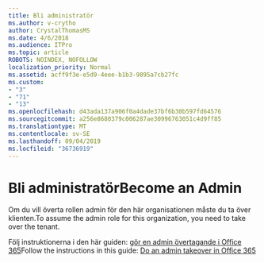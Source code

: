 ```yaml
---
title: Bli administratör
ms.author: v-crytho
author: CrystalThomasMS
ms.date: 4/6/2018
ms.audience: ITPro
ms.topic: article
ROBOTS: NOINDEX, NOFOLLOW
localization_priority: Normal
ms.assetid: acff9f3e-e5d9-4eee-b1b3-9895a7cb27fc
ms.custom:
- "3"
- "71"
- "13"
ms.openlocfilehash: d43ada137a906f0a4dade37bf6b30b597fd64576
ms.sourcegitcommit: a256e8680379c006287ae30996763051c4d9ff85
ms.translationtype: MT
ms.contentlocale: sv-SE
ms.lasthandoff: 09/04/2019
ms.locfileid: "36736919"
---
```

# <a name="become-an-admin"></a><span data-ttu-id="6168b-102">Bli administratör</span><span class="sxs-lookup"><span data-stu-id="6168b-102">Become an Admin</span></span>

<span data-ttu-id="6168b-103">Om du vill överta rollen admin för den här organisationen måste du ta över klienten.</span><span class="sxs-lookup"><span data-stu-id="6168b-103">To assume the admin role for this organization, you need to take over the tenant.</span></span>
  
<span data-ttu-id="6168b-104">Följ instruktionerna i den här guiden: [gör en admin övertagande i Office 365](https://docs.microsoft.com/office365/admin/misc/become-the-admin)</span><span class="sxs-lookup"><span data-stu-id="6168b-104">Follow the instructions in this guide: [Do an admin takeover in Office 365](https://docs.microsoft.com/office365/admin/misc/become-the-admin)</span></span>